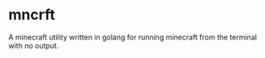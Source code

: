 mncrft
======

A minecraft utility written in golang for running minecraft from the terminal with no output.
